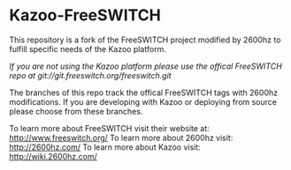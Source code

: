 Kazoo-FreeSWITCH
================

This repository is a fork of the FreeSWITCH project modified by 2600hz to fulfill specific needs of the Kazoo platform.


_If you are not using the Kazoo platform please use the offical FreeSWITCH repo at git://git.freeswitch.org/freeswitch.git_


The branches of this repo track the offical FreeSWITCH tags with 2600hz modifications. If you are developing with Kazoo or deploying from source please choose from these branches.

To learn more about FreeSWITCH visit their website at: http://www.freeswitch.org/
To learn more about 2600hz visit: http://2600hz.com/
To learn more about Kazoo visit:  http://wiki.2600hz.com/
